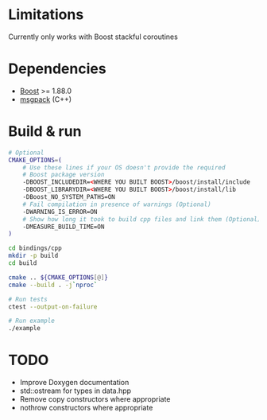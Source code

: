 # Limitations

Currently only works with Boost stackful coroutines

# Dependencies

* [Boost](https://www.boost.org/) >= 1.88.0
* [msgpack](https://github.com/msgpack/msgpack-c) (C++)

# Build & run

```bash
# Optional
CMAKE_OPTIONS=(
    # Use these lines if your OS doesn't provide the required
    # Boost package version
    -DBOOST_INCLUDEDIR=<WHERE YOU BUILT BOOST>/boost/install/include
    -DBOOST_LIBRARYDIR=<WHERE YOU BUILT BOOST>/boost/install/lib
    -DBoost_NO_SYSTEM_PATHS=ON
    # Fail compilation in presence of warnings (Optional)
    -DWARNING_IS_ERROR=ON
    # Show how long it took to build cpp files and link them (Optional)
    -DMEASURE_BUILD_TIME=ON
)

cd bindings/cpp
mkdir -p build
cd build

cmake .. ${CMAKE_OPTIONS[@]}
cmake --build . -j`nproc`

# Run tests
ctest --output-on-failure

# Run example
./example
```

# TODO

* Improve Doxygen documentation
* std::ostream for types in data.hpp
* Remove copy constructors where appropriate
* nothrow constructors where appropriate
